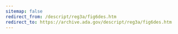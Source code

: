 ```yaml
---
sitemap: false 
redirect_from: /descript/reg3a/fig6des.htm 
redirect_to: https://archive.ada.gov/descript/reg3a/fig6des.htm 
---
```

